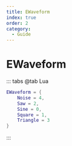 ```yaml
---
title: EWaveform
index: true
order: 2
category:
  - Guide
---
```


# EWaveform
::: tabs
@tab Lua
```lua
EWaveform = {
    Noise = 4,
    Saw = 2,
    Sine = 0,
    Square = 1,
    Triangle = 3
}
```
:::